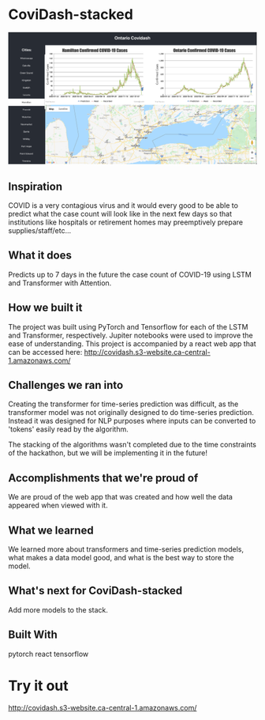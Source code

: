 # CoviDash-stacked

![CoviDash Dashboard](img.png "Covidash")

## Inspiration

COVID is a very contagious virus and it would every good to be able to predict what the case count will look like in the next few days so that institutions like hospitals or retirement homes may preemptively prepare supplies/staff/etc...

## What it does

Predicts up to 7 days in the future the case count of COVID-19 using LSTM and Transformer with Attention.

## How we built it

The project was built using PyTorch and Tensorflow for each of the LSTM and Transformer, respectively. Jupiter notebooks were used to improve the ease of understanding. This project is accompanied by a react web app that can be accessed here: http://covidash.s3-website.ca-central-1.amazonaws.com/

## Challenges we ran into

Creating the transformer for time-series prediction was difficult, as the transformer model was not originally designed to do time-series prediction. Instead it was designed for NLP purposes where inputs can be converted to 'tokens' easily read by the algorithm.

The stacking of the algorithms wasn't completed due to the time constraints of the hackathon, but we will be implementing it in the future!

## Accomplishments that we're proud of

We are proud of the web app that was created and how well the data appeared when viewed with it.

## What we learned

We learned more about transformers and time-series prediction models, what makes a data model good, and what is the best way to store the model.

## What's next for CoviDash-stacked

Add more models to the stack.

## Built With

pytorch
react
tensorflow


# Try it out

http://covidash.s3-website.ca-central-1.amazonaws.com/
